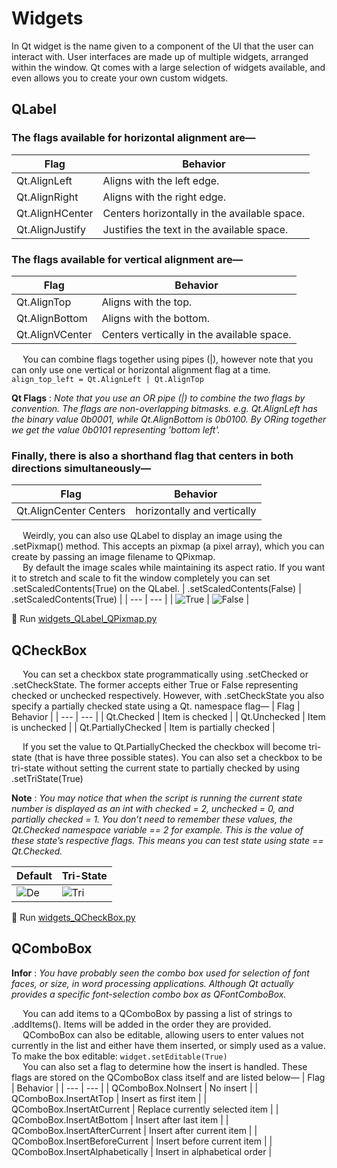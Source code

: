 # Widgets
In Qt widget is the name given to a component of the UI that the user can interact with. User interfaces are made up of multiple widgets, arranged within the window. Qt comes with a large selection of widgets available, and even allows you to create your own custom widgets.

## QLabel
### The flags available for horizontal alignment are—
| Flag | Behavior |
| --- | --- |
| Qt.AlignLeft | Aligns with the left edge. |
| Qt.AlignRight | Aligns with the right edge. |
| Qt.AlignHCenter | Centers horizontally in the available space. |
| Qt.AlignJustify | Justifies the text in the available space. |

### The flags available for vertical alignment are—
| Flag | Behavior |
| --- | --- |
| Qt.AlignTop | Aligns with the top. |
| Qt.AlignBottom | Aligns with the bottom. |
| Qt.AlignVCenter | Centers vertically in the available space. |

&emsp; You can combine flags together using pipes (|), however note that you can only use one vertical or horizontal alignment flag at a time.
``` align_top_left = Qt.AlignLeft | Qt.AlignTop ```

**Qt Flags** :
*Note that you use an OR pipe (|) to combine the two flags by convention. The flags are non-overlapping bitmasks. e.g. 
Qt.AlignLeft has the binary value 0b0001, while Qt.AlignBottom is 0b0100. 
By ORing together we get the value 0b0101 representing 'bottom left'.*

### Finally, there is also a shorthand flag that centers in both directions simultaneously—
| Flag | Behavior |
| --- | --- |
| Qt.AlignCenter Centers | horizontally and vertically |

&emsp; Weirdly, you can also use QLabel to display an image using the .setPixmap() method. This accepts an pixmap (a pixel array), which you can create by passing an image filename to QPixmap. \
&emsp; By default the image scales while maintaining its aspect ratio. If you want it to stretch and scale to fit the window completely you can set .setScaledContents(True) on the QLabel.
| .setScaledContents(False) | .setScaledContents(True) |
| --- | --- |
| ![True](https://github.com/phuoctan4141/python/blob/main/pythonGUIs/Basic%20PyQt5%20Features/Widgets/images/widgets_QLabel_QPixmap_False.png) | ![False](https://github.com/phuoctan4141/python/blob/main/pythonGUIs/Basic%20PyQt5%20Features/Widgets/images/widgets_QLabel_QPixmap_True.png) |

🚀 Run [widgets_QLabel_QPixmap.py](https://github.com/phuoctan4141/python/blob/main/pythonGUIs/Basic%20PyQt5%20Features/Widgets/widgets_QLabel_QPixmap.py)

## QCheckBox
&emsp; You can set a checkbox state programmatically using .setChecked or .setCheckState. The former accepts either True or False representing checked or unchecked respectively. However, with .setCheckState you also specify a partially checked state using a Qt. namespace flag—
| Flag | Behavior |
| --- | --- |
| Qt.Checked | Item is checked |
| Qt.Unchecked | Item is unchecked |
| Qt.PartiallyChecked | Item is partially checked |

&emsp; If you set the value to Qt.PartiallyChecked the checkbox will become tri-state (that is have three possible states). You can also set a checkbox to be tri-state without setting the current state to partially checked by using .setTriState(True)

**Note** : *You may notice that when the script is running the current
state number is displayed as an int with checked = 2,
unchecked = 0, and partially checked = 1. You don’t need to
remember these values, the Qt.Checked namespace variable
== 2 for example. This is the value of these state’s respective
flags. This means you can test state using state == Qt.Checked.*

| Default | Tri-State |
| --- | --- |
| ![De](https://github.com/phuoctan4141/python/blob/main/pythonGUIs/Basic%20PyQt5%20Features/Widgets/images/widgets_QCheckBox_default.png)  | ![Tri](https://github.com/phuoctan4141/python/blob/main/pythonGUIs/Basic%20PyQt5%20Features/Widgets/images/widgets_QCheckBox_tristate.png) |

🚀 Run [widgets_QCheckBox.py](https://github.com/phuoctan4141/python/blob/main/pythonGUIs/Basic%20PyQt5%20Features/Widgets/widgets_QCheckBox.py)

## QComboBox
**Infor** : *You have probably seen the combo box used for selection of
font faces, or size, in word processing applications. Although
Qt actually provides a specific font-selection combo box as
QFontComboBox.*

&emsp; You can add items to a QComboBox by passing a list of strings to .addItems(). Items will be added in the order they are provided. \
&emsp; QComboBox can also be editable, allowing users to enter values not currently in the list and either have them inserted, or simply used as a value. To make the box editable: ``` widget.setEditable(True) ``` \
&emsp; You can also set a flag to determine how the insert is handled. These flags are stored on the QComboBox class itself and are listed below—
| Flag | Behavior |
| --- | --- |
| QComboBox.NoInsert | No insert |
| QComboBox.InsertAtTop | Insert as first item |
| QComboBox.InsertAtCurrent | Replace currently selected item |
| QComboBox.InsertAtBottom | Insert after last item |
| QComboBox.InsertAfterCurrent | Insert after current item |
| QComboBox.InsertBeforeCurrent | Insert before current item |
| QComboBox.InsertAlphabetically | Insert in alphabetical order |

